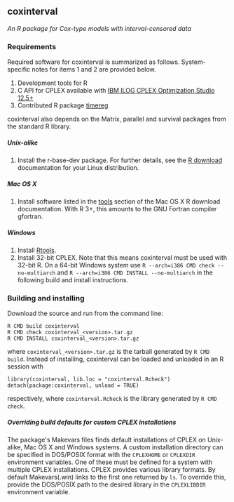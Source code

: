 ## coxinterval

*An R package for Cox-type models with interval-censored data*

### Requirements

Required software for coxinterval is summarized as follows. System-specific notes for items 1 and 2 are provided below.

1. Development tools for R
2. C API for CPLEX available with [IBM ILOG CPLEX Optimization Studio 12.5+](https://www14.software.ibm.com/webapp/iwm/web/reg/signup.do?source=scholars)
3. Contributed R package [timereg](http://cran.r-project.org/web/packages/timereg/index.html)

coxinterval also depends on the Matrix, parallel and survival packages from the standard R library.

##### Unix-alike

1. Install the r-base-dev package. For further details, see the [R download](http://cran.r-project.org/bin/linux/) documentation for your Linux distribution.

##### Mac OS X

1. Install software listed in the [tools](http://cran.r-project.org/bin/macosx/tools) section of the Mac OS X R download documentation. With R 3+, this amounts to the GNU Fortran compiler gfortran.

##### Windows

1. Install [Rtools](http://cran.r-project.org/bin/windows/Rtools/).
2. Install 32-bit CPLEX. Note that this means coxinterval must be used with 32-bit R. On a 64-bit Windows system use `R --arch=i386 CMD check --no-multiarch` and `R --arch=i386 CMD INSTALL --no-multiarch` in the following build and install instructions.

### Building and installing

Download the source and run from the command line:
```
R CMD build coxinterval
R CMD check coxinterval_<version>.tar.gz
R CMD INSTALL coxinterval_<version>.tar.gz
```
where `coxinterval_<version>.tar.gz` is the tarball generated by `R CMD build`. Instead of installing, coxinterval can be loaded and unloaded in an R session with
```
library(coxinterval, lib.loc = "coxinterval.Rcheck")
detach(package:coxinterval, unload = TRUE)
```
respectively, where `coxinterval.Rcheck` is the library generated by `R CMD check`.

##### Overriding build defaults for custom CPLEX installations

The package's Makevars files finds default installations of CPLEX on Unix-alike, Mac OS X and Windows systems. A custom installation directory can be specified in DOS/POSIX format with the `CPLEXHOME` or `CPLEXDIR` environment variables. One of these must be defined for a system with multiple CPLEX installations. CPLEX provides various library formats. By default Makevars(.win) links to the first one returned by `ls`. To override this, provide the DOS/POSIX path to the desired library in the `CPLEXLIBDIR` environment variable.
